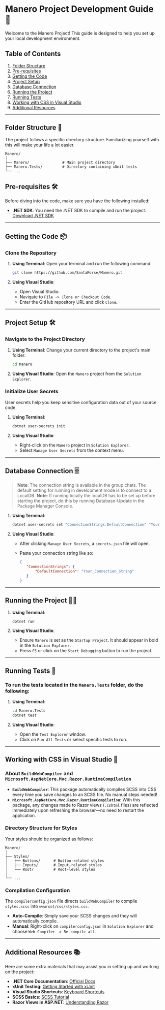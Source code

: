 # Manero Project Development Guide 📘

Welcome to the Manero Project! This guide is designed to help you set up your local development environment.

## Table of Contents

1. [Folder Structure](#folder-structure-)
2. [Pre-requisites](#pre-requisites-)
3. [Getting the Code](#getting-the-code-)
4. [Project Setup](#project-setup-)
5. [Database Connection](#database-connection-)
6. [Running the Project](#running-the-project-)
7. [Running Tests](#running-tests-)
8. [Working with CSS in Visual Studio](#working-with-css-in-visual-studio-)
9. [Additional Resources](#additional-resources-)

---

## Folder Structure 📂

The project follows a specific directory structure. Familiarizing yourself with this will make your life a lot easier.

```
Manero/
│
├── Manero/               # Main project directory
├── Manero.Tests/         # Directory containing xUnit tests
└── ...
```

## Pre-requisites 🛠

Before diving into the code, make sure you have the following installed:

- **.NET SDK**: You need the .NET SDK to compile and run the project. [Download .NET SDK](https://dotnet.microsoft.com/download)

---

## Getting the Code 📦

### Clone the Repository

1. **Using Terminal**: Open your terminal and run the following command:

   ```bash
   git clone https://github.com/SantaForse/Manero.git
   ```

2. **Using Visual Studio**:

   - Open Visual Studio.
   - Navigate to `File -> Clone or Checkout Code`.
   - Enter the GitHub repository URL and click `Clone`.

---

## Project Setup 🛠

### Navigate to the Project Directory

1. **Using Terminal**: Change your current directory to the project's main folder:

   ```bash
   cd Manero
   ```

2. **Using Visual Studio**: Open the `Manero` project from the `Solution Explorer`.

### Initialize User Secrets

User secrets help you keep sensitive configuration data out of your source code.

1. **Using Terminal**:

   ```bash
   dotnet user-secrets init
   ```

2. **Using Visual Studio**:

   - Right-click on the `Manero` project in `Solution Explorer`.
   - Select `Manage User Secrets` from the context menu.

---

## Database Connection 🗄

> **Note**: The connection string is available in the group chats. The default setting for running in development mode is to connect to a LocalDB.
> **Note**: If running locally the localDB has to be set up before starting the project, do this by running Database-Update in the Package Manager Console.

1. **Using Terminal**:

   ```bash
   dotnet user-secrets set "ConnectionStrings:DefaultConnection" "Your_Connection_String"
   ```

2. **Using Visual Studio**:

   - After clicking `Manage User Secrets`, a `secrets.json` file will open.
   - Paste your connection string like so:

     ```json
     {
     	"ConnectionStrings": {
     		"DefaultConnection": "Your_Connection_String"
     	}
     }
     ```

---

## Running the Project 🏃‍♀️

1. **Using Terminal**:

   ```bash
   dotnet run
   ```

2. **Using Visual Studio**:

   - Ensure `Manero` is set as the `Startup Project`. It should appear in bold in the `Solution Explorer`.
   - Press `F5` or click on the `Start Debugging` button to run the project.

---

## Running Tests 🧪

### To run the tests located in the `Manero.Tests` folder, do the following:

1. **Using Terminal**:

   ```bash
   cd Manero.Tests
   dotnet test
   ```

2. **Using Visual Studio**:

   - Open the `Test Explorer` window.
   - Click on `Run All Tests` or select specific tests to run.

---

## Working with CSS in Visual Studio 🎨

### About `BuildWebCompiler` and `Microsoft.AspNetCore.Mvc.Razor.RuntimeCompilation`

- **`BuildWebCompiler`**: This package automatically compiles SCSS into CSS every time you save changes to an SCSS file. No manual steps needed!
- **`Microsoft.AspNetCore.Mvc.Razor.RuntimeCompilation`**: With this package, any changes made to Razor views (`.cshtml` files) are reflected immediately upon refreshing the browser—no need to restart the application.

### Directory Structure for Styles

Your styles should be organized as follows:

```plaintext
Manero/
│
├── Styles/
│   ├── Buttons/      # Button-related styles
│   ├── Inputs/       # Input-related styles
│   └── Root/         # Root-level styles
│
└── ...
```

### Compilation Configuration

The `compilerconfig.json` file directs `buildWebCompiler` to compile `styles.scss` into `wwwroot/css/styles.css`.

- **Auto-Compile**: Simply save your SCSS changes and they will automatically compile.
- **Manual**: Right-click on `compilerconfig.json` in `Solution Explorer` and choose `Web Compiler -> Re-compile all`.

---

## Additional Resources 📚

Here are some extra materials that may assist you in setting up and working on the project:

- **.NET Core Documentation**: [Official Docs](https://docs.microsoft.com/en-us/dotnet/core/)
- **xUnit Testing**: [Getting Started with xUnit](https://xunit.net/docs/getting-started/netcore/cmd)
- **Visual Studio Shortcuts**: [Keyboard Shortcuts](https://visualstudioshortcuts.com/)
- **SCSS Basics**: [SCSS Tutorial](https://sass-lang.com/guide)
- **Razor Views in ASP.NET**: [Understanding Razor](https://docs.microsoft.com/en-us/aspnet/core/mvc/views/razor?view=aspnetcore-5.0)

